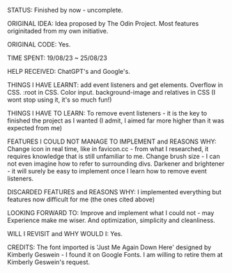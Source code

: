 STATUS: Finished by now - uncomplete.

ORIGINAL IDEA: Idea proposed by The Odin Project. Most features originitaded from my own initiative.

ORIGINAL CODE: Yes.

TIME SPENT: 19/08/23 ~ 25/08/23

HELP RECEIVED: ChatGPT's and Google's.

THINGS I HAVE LEARNT: add event listeners and get elements. Overflow in CSS. :root in CSS. Color input. background-image and relatives in CSS (I wont stop using it, it's so much fun!) 

THINGS I HAVE TO LEARN: To remove event listeners - it is the key to finished the project as I wanted (I admit, I aimed far more higher than it was expected from me)

FEATURES I COULD NOT MANAGE TO IMPLEMENT and REASONS WHY: Change icon in real time, like in favicon.cc - from what I researched, it requires knowledge that is still unfamiliar to me.
Change brush size - I can not even imagine how to refer to surrounding divs.
Darkener and brightener - it will surely be easy to implement once I learn how to remove event listeners.

DISCARDED FEATURES and REASONS WHY: I implemented everything but features now difficult for me (the ones cited above)

LOOKING FORWARD TO: Improve and implement what I could not - may Experience make me wiser. And optimization, simplicity and cleanliness.

WILL I REVISIT and WHY WOULD I: Yes.

CREDITS: The font imported is 'Just Me Again Down Here' designed by Kimberly Geswein - I found it on Google Fonts. I am willing to retire them at Kimberly Geswein's request.